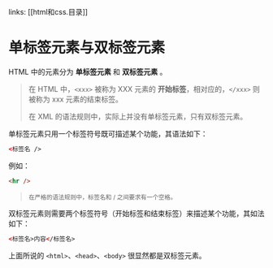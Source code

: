 links: [[html和css.目录]]

# 单标签元素与双标签元素

HTML 中的元素分为 **单标签元素** 和 **双标签元素** 。

> 在 HTML 中，`<xxx>` 被称为 XXX 元素的 **开始标签**，相对应的，`</xxx>` 则被称为 xxx 元素的结束标签。
> 
> 在 XML 的语法规则中，实际上并没有单标签元素，只有双标签元素。

单标签元素只用一个标签符号既可描述某个功能，其语法如下：

``` html
<标签名 />
```

例如：

``` html
<hr />
```

> <small>在严格的语法规则中，标签名和 / 之间要求有一个空格。</small>

双标签元素则需要两个标签符号（开始标签和结束标签）来描述某个功能，其如法如下：

``` html
<标签名>内容</标签名>
```

上面所说的 `<html>`、`<head>`、`<body>` 很显然都是双标签元素。

